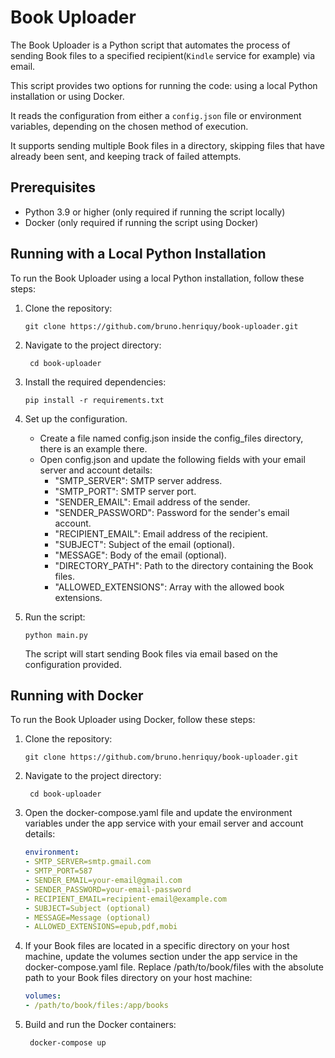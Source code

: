 # Book Uploader

The Book Uploader is a Python script that automates the process of sending Book files to a specified recipient(`Kindle` service for example) via email.

This script provides two options for running the code: using a local Python installation or using Docker.

It reads the configuration from either a `config.json` file or environment variables, depending on the chosen method of execution.

It supports sending multiple Book files in a directory, skipping files that have already been sent, and keeping track of failed attempts.

## Prerequisites

- Python 3.9 or higher (only required if running the script locally)
- Docker (only required if running the script using Docker)

## Running with a Local Python Installation

To run the Book Uploader using a local Python installation, follow these steps:

1. Clone the repository:

   ```shell
   git clone https://github.com/bruno.henriquy/book-uploader.git

2. Navigate to the project directory:

   ```shell
    cd book-uploader

3. Install the required dependencies:

    ```shell
    pip install -r requirements.txt

4. Set up the configuration.

    - Create a file named config.json inside the config_files directory, there is an example there.
    - Open config.json and update the following fields with your email server and account details:
      - "SMTP_SERVER": SMTP server address.
      - "SMTP_PORT": SMTP server port.
      - "SENDER_EMAIL": Email address of the sender.
      - "SENDER_PASSWORD": Password for the sender's email account.
      - "RECIPIENT_EMAIL": Email address of the recipient.
      - "SUBJECT": Subject of the email (optional).
      - "MESSAGE": Body of the email (optional).
      - "DIRECTORY_PATH": Path to the directory containing the Book files.
      - "ALLOWED_EXTENSIONS": Array with the allowed book extensions.

5. Run the script:

    ```shell
    python main.py
    ```
   
    The script will start sending Book files via email based on the configuration provided.

## Running with Docker

To run the Book Uploader using Docker, follow these steps:

1. Clone the repository:

   ```shell
   git clone https://github.com/bruno.henriquy/book-uploader.git

2. Navigate to the project directory:

   ```shell
    cd book-uploader
   
3. Open the docker-compose.yaml file and update the environment variables under the app service with your email server and account details:

    ```yaml
    environment:
   - SMTP_SERVER=smtp.gmail.com
   - SMTP_PORT=587
   - SENDER_EMAIL=your-email@gmail.com
   - SENDER_PASSWORD=your-email-password
   - RECIPIENT_EMAIL=recipient-email@example.com
   - SUBJECT=Subject (optional)
   - MESSAGE=Message (optional)
   - ALLOWED_EXTENSIONS=epub,pdf,mobi
   
4. If your Book files are located in a specific directory on your host machine, update the volumes section under the app service in the docker-compose.yaml file. Replace /path/to/book/files with the absolute path to your Book files directory on your host machine:

    ```yaml
    volumes:
   - /path/to/book/files:/app/books


5. Build and run the Docker containers:

   ```shell
    docker-compose up